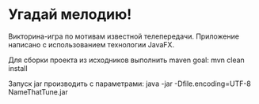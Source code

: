 # Угадай мелодию!
Викторина-игра по мотивам известной телепередачи.
Приложение написано с использованием технологии JavaFX.

Для сборки проекта из исходников выполнить maven goal: mvn clean install

Запуск jar производить с параметрами: java -jar -Dfile.encoding=UTF-8 NameThatTune.jar
